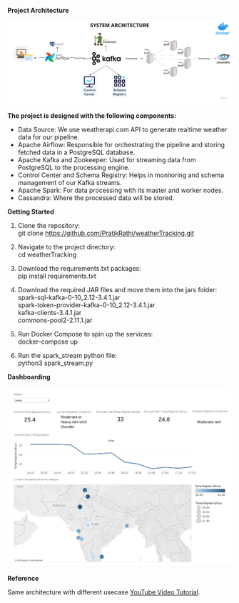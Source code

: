 **Project Architecture**

![Project Architecture](https://github.com/PratikRathi/weatherTracking/blob/main/Architecture%20Diagram.png)

**The project is designed with the following components:**

* Data Source: We use weatherapi.com API to generate realtime weather data for our pipeline. <br />
* Apache Airflow: Responsible for orchestrating the pipeline and storing fetched data in a PostgreSQL database. <br />
* Apache Kafka and Zookeeper: Used for streaming data from PostgreSQL to the processing engine. <br />
* Control Center and Schema Registry: Helps in monitoring and schema management of our Kafka streams. <br />
* Apache Spark: For data processing with its master and worker nodes. <br />
* Cassandra: Where the processed data will be stored.

**Getting Started**
1) Clone the repository: <br />
git clone https://github.com/PratikRathi/weatherTracking.git

2) Navigate to the project directory: <br />
cd weatherTracking

3) Download the requirements.txt packages: <br />
pip install requirements.txt

4) Download the required JAR files and move them into the jars folder: <br />
spark-sql-kafka-0-10_2.12-3.4.1.jar <br />
spark-token-provider-kafka-0-10_2.12-3.4.1.jar <br />
kafka-clients-3.4.1.jar <br />
commons-pool2-2.11.1.jar

5) Run Docker Compose to spin up the services: <br />
docker-compose up

6) Run the spark_stream python file: <br />
python3 spark_stream.py

**Dashboarding**

![Tableau Weather Visualization](https://github.com/PratikRathi/weatherTracking/blob/main/Weather%20Reporting%20Tableau.png)

**Reference**

Same architecture with different usecase [YouTube Video Tutorial](https://www.youtube.com/watch?v=GqAcTrqKcrY).


